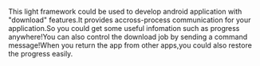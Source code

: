 This light framework could be used to develop android application with "download" features.It provides accross-process communication for your application.So you could get some useful infomation such as progress anywhere!You can also control the download job by sending a command message!When you return the app from other apps,you could also restore the progress easily.
